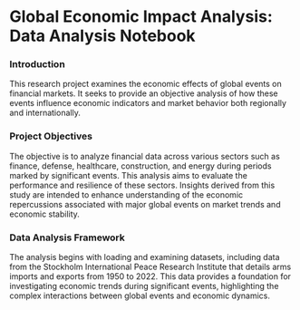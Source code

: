 # Global Economic Impact Analysis: Data Analysis Notebook

### Introduction

This research project examines the economic effects of global events on financial markets. It seeks to provide an objective analysis of how these events influence economic indicators and market behavior both regionally and internationally.

### Project Objectives

The objective is to analyze financial data across various sectors such as finance, defense, healthcare, construction, and energy during periods marked by significant events. This analysis aims to evaluate the performance and resilience of these sectors. Insights derived from this study are intended to enhance understanding of the economic repercussions associated with major global events on market trends and economic stability.

### Data Analysis Framework

The analysis begins with loading and examining datasets, including data from the Stockholm International Peace Research Institute that details arms imports and exports from 1950 to 2022. This data provides a foundation for investigating economic trends during significant events, highlighting the complex interactions between global events and economic dynamics.